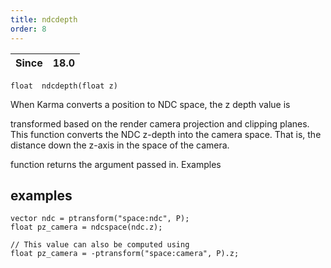 ```yaml
---
title: ndcdepth
order: 8
---
```

| Since | 18.0 |
| --- | --- |

`float  ndcdepth(float z)`

When Karma converts a position to NDC space, the z depth value is

transformed based on the render camera projection and clipping planes. This
function converts the NDC z-depth into the camera space. That is, the distance
down the z-axis in the space of the camera.

function returns the argument passed in.
Examples

## examples

```vex
vector ndc = ptransform("space:ndc", P);
float pz_camera = ndcspace(ndc.z);

// This value can also be computed using
float pz_camera = -ptransform("space:camera", P).z;

```
